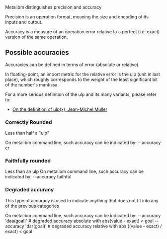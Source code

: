 

Metalibm distinguishes precision and accuracy

Precision is an operation format, meaning the size and encoding of its inputs and output.

Accuracy is a measure of an operation error relative to a perfect (i.e. exact) version of the same operation.

## Possible accuracies

Accuracies can be defined in terms of error (absolute or relative).

In floating-point, an import metric for the relative error is the ulp (unit in last place), which roughly corresponds to the weight of the least significant bit of the number's mantissa.

For a more serious definition of the ulp and its many variants, please refer to: 
- [On the definition of ulp(x), Jean-Michel Muller](http://www.ens-lyon.fr/LIP/Pub/Rapports/RR/RR2005/RR2005-09.pdf)

### Correctly Rounded

Less than half a "ulp"

On metalibm command line, such accuracy can be indicated by:
    --accuracy cr

### Faithfully rounded

Less than an ulp
On metalibm command line, such accuracy can be indicated by:
    --accuracy faithful

### Degraded accuracy

This type of accuracy is used to indicate anything that does not fit into any of the previous categories

On metalibm command line, such accuracy can be indicated by:
    --accuracy 'daa(goal)' # degraded accuracy absolute with abs(value - exact) < goal
    --accuracy 'dar(goal)' # degraded accuracy relative with abs ((value - exact) / exact) < goal
